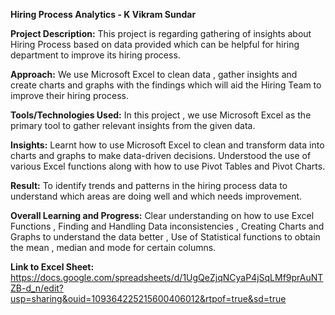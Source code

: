 **Hiring Process Analytics - K Vikram Sundar**

**Project Description:**
This project is regarding gathering of insights about Hiring Process based on data provided which can be helpful for hiring department to improve its hiring process. 

**Approach:** We use Microsoft Excel to clean data , gather insights and create charts and graphs with the findings which will aid the Hiring Team to improve their hiring process.

**Tools/Technologies Used:**
In this project , we use Microsoft Excel as the primary tool to gather relevant insights from the given data.

**Insights:**
Learnt how to use Microsoft Excel to clean and transform data into charts and graphs to make data-driven decisions. Understood the use of various Excel functions along with how to use Pivot Tables and Pivot Charts.

**Result:**
To identify trends and patterns in the hiring process data to understand which areas are doing well and which needs improvement.

**Overall Learning and Progress:**
Clear understanding on how to use Excel Functions , Finding and Handling Data inconsistencies , Creating Charts and Graphs to understand the data better , Use of Statistical functions to obtain the mean , median and mode for certain columns. 

**Link to Excel Sheet:** https://docs.google.com/spreadsheets/d/1UgQeZjqNCyaP4jSqLMf9prAuNTZB-d_n/edit?usp=sharing&ouid=109364225215600406012&rtpof=true&sd=true
